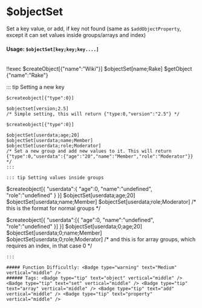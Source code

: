 # $objectSet
Set a key value, or add, if key not found (same as `$addObjectProperty`, except it can set values inside groups/arrays and index)

#### Usage: `$objectSet[key;key;key....]`
<br/>
<discord-messages>
	<discord-message :bot="false" role-color="#ffcc9a" author="Member">
		!!exec $createObject[{"name":"Wiki"}] $objectSet[name;Rake] $getObject
	</discord-message>
	<discord-message :bot="true" role-color="#0099ff" author="Custom Command" avatar="https://media.discordapp.net/avatars/725721249652670555/781224f90c3b841ba5b40678e032f74a.webp">
		{"name":"Rake"}
	</discord-message>
</discord-messages>

::: tip Setting a new key
```
$createobject[{"type":0}]

$objectset[version;2.5]
/* Simple setting, this will return {"type:0,"version":"2.5"} */

$createobject[{"type":0}]

$objectSet[userdata;age;20]
$objectSet[userdata;name;Member]
$objectSet[userdata;role;Moderator]
/* Set a new group and add new values to it. This will return {"type":0,"userdata":{"age":"20","name":"Member","role":"Moderator"}} */
:::

::: tip Setting values inside groups
```
 $createobject[{ "userdata":{
  "age":0,
  "name":"undefined",
  "role":"undefined"
}
}]
$objectSet[userdata;age;20]
$objectSet[userdata;name;Member]
$objectSet[userdata;role;Moderator]
/* this is the format for normal groups */

$createobject[{ "userdata":[{
  "age":0,
  "name":"undefined",
  "role":"undefined"
}]
}]
$objectSet[userdata;0;age;20]
$objectSet[userdata;0;name;Member]
$objectSet[userdata;0;role;Moderator]
/* and this is for array groups, which requires an index, in that case 0 */

```
:::

##### Function Difficultly: <Badge type="warning" text="Medium" vertical="middle" /> 
###### Tags: <Badge type="tip" text="object" vertical="middle" /> <Badge type="tip" text="set" vertical="middle" /> <Badge type="tip" text="array" vertical="middle" /> <Badge type="tip" text="add" vertical="middle" /> <Badge type="tip" text="property" vertical="middle" />